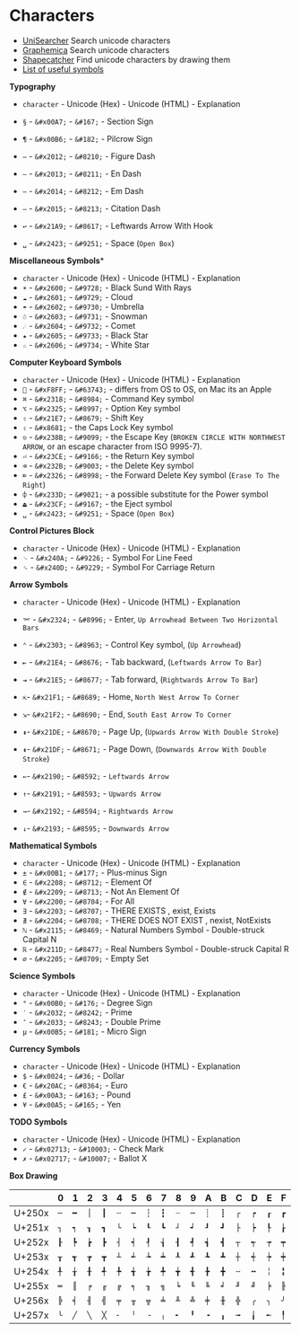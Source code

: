 # Characters #

- [UniSearcher](http://www.isthisthingon.org/unicode/index.php) Search unicode characters
- [Graphemica](http://graphemica.com/) Search unicode characters
- [Shapecatcher](http://shapecatcher.com/) Find unicode characters by drawing them
- [List of useful symbols](http://en.wikibooks.org/wiki/Unicode/List_of_useful_symbols)

**Typography**

- `character` - Unicode (Hex) - Unicode (HTML) - Explanation
- `§` - `&#x00A7;` - `&#167;` - Section Sign
- `¶` - `&#x00B6;` - `&#182;` - Pilcrow Sign

- `‒` - `&#x2012;` - `&#8210;` - Figure Dash
- `–` - `&#x2013;` - `&#8211;` - En Dash
- `—` - `&#x2014;` - `&#8212;` - Em Dash
- `―` - `&#x2015;` - `&#8213;` - Citation Dash

- `↩` - `&#x21A9;` - `&#8617;` - Leftwards Arrow With Hook
- `␣` - `&#x2423;` - `&#9251;` - Space (`Open Box`)

**Miscellaneous Symbols***

- `character` - Unicode (Hex) - Unicode (HTML) - Explanation
- `☀` - `&#x2600;` - `&#9728;` - Black Sund With Rays
- `☁` - `&#x2601;` - `&#9729;` - Cloud
- `☂` - `&#x2602;` - `&#9730;` - Umbrella
- `☃` - `&#x2603;` - `&#9731;` - Snowman
- `☄` - `&#x2604;` - `&#9732;` - Comet
- `★` - `&#x2605;` - `&#9733;` - Black Star
- `☆` - `&#x2606;` - `&#9734;` - White Star

**Computer Keyboard Symbols**

- `character` - Unicode (Hex) - Unicode (HTML) - Explanation
- `` - `&#xF8FF;` - `&#63743;` - differs from OS to OS, on Mac its an Apple
- `⌘` - `&#x2318;` - `&#8984;` - Command Key symbol
- `⌥` - `&#x2325;` - `&#8997;` - Option Key symbol
- `⇧` - `&#x21E7;` - `&#8679;` - Shift Key
- `⇪` - `&#x8681;` - the Caps Lock Key symbol
- `⎋` - `&#x238B;` - `&#9099;` - the Escape Key (`BROKEN CIRCLE WITH NORTHWEST ARROW`, or an escape character from ISO 9995-7).
- `⏎` - `&#x23CE;` - `&#9166;` - the Return Key symbol
- `⌫` - `&#x232B;` - `&#9003;` - the Delete Key symbol
- `⌦` - `&#x2326;` - `&#8998;` - the Forward Delete Key symbol (`Erase To The Right`)
- `⌽` - `&#x233D;` - `&#9021;` - a possible substitute for the Power symbol
- `⏏` - `&#x23CF;` - `&#9167;` - the Eject symbol
- `␣` - `&#x2423;` - `&#9251;` - Space (`Open Box`)

**Control Pictures Block**

- `character` - Unicode (Hex) - Unicode (HTML) - Explanation
- `␊` - `&#x240A;` - `&#9226;` - Symbol For Line Feed
- `␍` - `&#x240D;` - `&#9229;` - Symbol For Carriage Return

**Arrow Symbols**

- `character` - Unicode (Hex) - Unicode (HTML) - Explanation
- `⌤` - `&#x2324;` - `&#8996;` - Enter, `Up Arrowhead Between Two Horizontal Bars`
- `⌃` - `&#x2303;` - `&#8963;` - Control Key symbol, (`Up Arrowhead`)
- `⇤` - `&#x21E4;` - `&#8676;` - Tab backward, (`Leftwards Arrow To Bar`)
- `⇥` - `&#x21E5;` - `&#8677;` - Tab forward, (`Rightwards Arrow To Bar`)
- `⇱`- `&#x21F1;` - `&#8689;` - Home, `North West Arrow To Corner`
- `⇲`- `&#x21F2;` - `&#8690;` - End, `South East Arrow To Corner`
- `⇞`- `&#x21DE;` - `&#8670;` - Page Up, (`Upwards Arrow With Double Stroke`)
- `⇟`- `&#x21DF;` - `&#8671;` - Page Down,  (`Downwards Arrow With Double Stroke`)

- `←`- `&#x2190;` - `&#8592;` - `Leftwards Arrow`
- `↑`- `&#x2191;` - `&#8593;` - `Upwards Arrow`
- `→`- `&#x2192;` - `&#8594;` - `Rightwards Arrow`
- `↓`- `&#x2193;` - `&#8595;` - `Downwards Arrow`

**Mathematical Symbols**

- `character` - Unicode (Hex) - Unicode (HTML) - Explanation
- `±` - `&#x00B1;` - `&#177;` - Plus-minus Sign
- `∈` - `&#x2208;` - `&#8712;` - Element Of
- `∉` - `&#x2209;` - `&#8713;` - Not An Element Of
- `∀` - `&#x2200;` - `&#8704;` - For All
- `∃` - `&#x2203;` - `&#8707;` - THERE EXISTS , exist, Exists
- `∄` - `&#x2204;` - `&#8708;` - THERE DOES NOT EXIST , nexist, NotExists
- `ℕ` - `&#x2115;` - `&#8469;` - Natural Numbers Symbol - Double-struck Capital N
- `ℝ` - `&#x211D;` - `&#8477;` - Real Numbers Symbol - Double-struck Capital R
- `∅` - `&#x2205;` - `&#8709;` - Empty Set

**Science Symbols**

- `character` - Unicode (Hex) - Unicode (HTML) - Explanation
- `°` - `&#x00B0;` - `&#176;` - Degree Sign
- `′` - `&#x2032;` - `&#8242;` - Prime
- `″` - `&#x2033;` - `&#8243;` - Double Prime
- `µ` - `&#x00B5;` - `&#181;` - Micro Sign

**Currency Symbols**

- `character` - Unicode (Hex) - Unicode (HTML) - Explanation
- `$` - `&#x0024;` - `&#36;` - Dollar
- `€` - `&#x20AC;` - `&#8364;` - Euro
- `£` - `&#x00A3;` - `&#163;` - Pound
- `¥` - `&#x00A5;` - `&#165;` - Yen

**TODO Symbols**

- `character` - Unicode (Hex) - Unicode (HTML) - Explanation
- `✓` - `&#x02713;` - `&#10003;` - Check Mark
- `✗` - `&#x02717;` - `&#10007;` - Ballot X

**Box Drawing**

|        | 0 | 1 | 2 | 3 | 4 | 5 | 6 | 7 | 8 | 9 | A | B | C | D | E | F |
|--------|---|---|---|---|---|---|---|---|---|---|---|---|---|---|---|---|
| U+250x |`─`|`━`|`│`|`┃`|`┄`|`┅`|`┆`|`┇`|`┈`|`┉`|`┊`|`┋`|`┌`|`┍`|`┎`|`┏`|
| U+251x |`┐`|`┑`|`┒`|`┓`|`└`|`┕`|`┖`|`┗`|`┘`|`┙`|`┚`|`┛`|`├`|`┝`|`┞`|`┟`|
| U+252x |`┠`|`┡`|`┢`|`┣`|`┤`|`┥`|`┦`|`┧`|`┨`|`┩`|`┪`|`┫`|`┬`|`┭`|`┮`|`┯`|
| U+253x |`┰`|`┱`|`┲`|`┳`|`┴`|`┵`|`┶`|`┷`|`┸`|`┹`|`┺`|`┻`|`┼`|`┽`|`┾`|`┿`|
| U+254x |`╀`|`╁`|`╂`|`╃`|`╄`|`╅`|`╆`|`╇`|`╈`|`╉`|`╊`|`╋`|`╌`|`╍`|`╎`|`╏`|
| U+255x |`═`|`║`|`╒`|`╓`|`╔`|`╕`|`╖`|`╗`|`╘`|`╙`|`╚`|`╛`|`╜`|`╝`|`╞`|`╟`|
| U+256x |`╠`|`╡`|`╢`|`╣`|`╤`|`╥`|`╦`|`╧`|`╨`|`╩`|`╪`|`╫`|`╬`|`╭`|`╮`|`╯`|
| U+257x |`╰`|`╱`|`╲`|`╳`|`╴`|`╵`|`╶`|`╷`|`╸`|`╹`|`╺`|`╻`|`╼`|`╽`|`╾`|`╿`|

